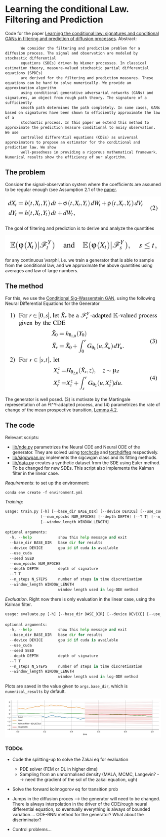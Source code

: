 # Learning the conditional Law. Filtering and Prediction

Code for the paper [Learning the conditional law: signatures and conditional GANs in filtering and prediction of diffusion processes](https://arxiv.org/abs/2204.00611).
Abstract:

           We consider the filtering and prediction problem for a diffusion process. The signal and observation are modeled by stochastic differential
           equations (SDEs) driven by Wiener processes. In classical estimation theory, measure-valued stochastic partial differential equations (SPDEs)
           are derived for the filtering and prediction measures. These equations can be hard to solve numerically. We provide an approximation algorithm
           using conditional generative adversarial networks (GANs) and signatures, an object from rough path theory. The signature of a sufficiently
           smooth path determines the path completely. In some cases, GANs based on signatures have been shown to efficiently approximate the law of a 
           stochastic process. In this paper we extend this method to approximate the prediction measure conditional to noisy observation. We use 
           controlled differential equations (CDEs) as universal approximators to propose an estimator for the conditional and prediction law. We show
           well-posedness in providing a rigorous mathematical framework. Numerical results show the efficiency of our algorithm.



## The problem
Consider the signal-observation system where the coefficients are assumed to be regular enough (see Assumption 2.1 of the [paper](https://arxiv.org/abs/2204.00611). 

![linear sde](images_readme/sde.png)

The goal of filtering and prediction is to derive and analyze the quantities

![filtering prediction](images_readme/ce.png)

for any continuous \varphi, i.e. we train a generator that is able to sample from the conditional law, and we approximate the above quantities using averages and law of large numbers. 

## The method
For this, we use the [Conditional Sig-Wasserstein GAN](https://arxiv.org/abs/2006.05421), using the following Neural Differential Equations for the Generator

![generator](images_readme/generator.png)

The generator is well posed. (3) is motivate by the Martingale representation of an Ft^Y-adapted process, and (4) parametrizes the rate of change of the mean prospective transition, [Lemma 4.2](https://arxiv.org/abs/2006.05421).

## The code
Relevant scripts:
 
- [lib/nde.py](lib/nde.py) parametrizes the Neural CDE and Neural ODE of the generator. They are solved using [torchcde](https://github.com/patrick-kidger/torchcde) and [torchdiffeq](https://github.com/rtqichen/torchdiffeq) respectively.
- [lib/sigcwgan.py](lib/sigcwgan.py) implements the sigcwgan class and its fitting methods. 
- [lib/data.py](lib/data.py) creates a synthetic dataset from the SDE using Euler method. To be changed for new SDEs. This script also implements the Kalman filter in the linear case. 

*Requirements*: to set up the environment:
```
conda env create -f environment.yml
```


*Training*:
```python
usage: train.py [-h] [--base_dir BASE_DIR] [--device DEVICE] [--use_cuda] [--seed SEED]
                [--num_epochs NUM_EPOCHS] [--depth DEPTH] [--T T] [--n_steps N_STEPS]
                [--window_length WINDOW_LENGTH]

optional arguments:
  -h, --help            show this help message and exit
  --base_dir BASE_DIR   base dir for results
  --device DEVICE       gpu id if cuda is available
  --use_cuda
  --seed SEED
  --num_epochs NUM_EPOCHS
  --depth DEPTH         depth of signature
  --T T
  --n_steps N_STEPS     number of steps in time discretisation
  --window_length WINDOW_LENGTH
                        window length used in log-ODE method

```
*Evaluation*. Right now there is only evaluation in the linear case, using the Kalman filter.
```python
usage: evaluate.py [-h] [--base_dir BASE_DIR] [--device DEVICE] [--use_cuda] [--seed SEED] [--depth DEPTH] [--T T] [--n_steps N_STEPS] [--window_length WINDOW_LENGTH]

optional arguments:
  -h, --help            show this help message and exit
  --base_dir BASE_DIR   base dir for results
  --device DEVICE       gpu id if cuda is available
  --use_cuda
  --seed SEED
  --depth DEPTH         depth of signature
  --T T
  --n_steps N_STEPS     number of steps in time discretisation
  --window_length WINDOW_LENGTH
                        window length used in log-ODE method
```
Plots are saved in the value given to `args.base_dir`, which is `numerical_results` by default. 

![result](images_readme/result.jpg)


### TODOs
- Code the splitting-up to solve the Zakai eq for evaluation
    - PDE solver (FEM or DL in higher dims)
    - Sampling from an unnormalised density (MALA, MCMC, Langevin? --> need the gradient of the sol of the zakai equation, ugh)
- Solve the forward kolmogorov eq for transition prob
   
- Jumps in the diffusion proces --> the generator will need to be changed. There is always interpolation in the driver of the CDE/rough neural differential equation, so eventually everything is always of bounded variation.... ODE-RNN method for the generator? What about the discriminator?
- Control problems...

 
